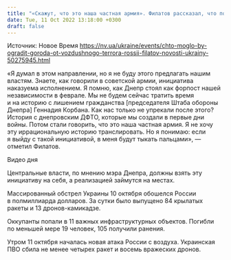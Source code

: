 ```yaml
---
title: "«Скажут, что это наша частная армия». Филатов рассказал, что помогло бы в защите городов от воздушных атак РФ, но инициировать этого не будет"
date: Tue, 11 Oct 2022 13:18:00 +0300
draft: false
---
```

Источник: Новое Время https://nv.ua/ukraine/events/chto-moglo-by-ogradit-goroda-ot-vozdushnogo-terrora-rossii-filatov-novosti-ukrainy-50275945.html


«Я думал в этом направлении, но я не буду этого предлагать нашим властям. Знаете, как говорили в советской армии, инициатива наказуема исполнением. Я помню, как Днепр стоял как форпост нашей независимости в феврале. Мы не будем сейчас тратить время и на историю с лишением гражданства [председателя Штаба обороны Днепра] Геннадия Корбана. Как нас только не упрекали после этого? История с днепровским ДФТО, которые мы создали в первые дни войны. Потом стали говорить, что это наша частная армия. Я не хочу эту иррациональную историю транслировать. Но я понимаю: если я выйду с такой инициативой, в меня будут тыкать пальцами», — отметил Филатов.

 Видео дня   

Центральные власти, по мнению мэра Днепра, должны взять эту инициативу на себя, а реализацией займутся на местах.

Массированный обстрел Украины 10 октября обошелся России в полмиллиарда долларов. За сутки было выпущено 84 крылатых ракеты и 13 дронов-камикадзе.

Оккупанты попали в 11 важных инфраструктурных объектов. Погибли по меньшей мере 19 человек, 105 получили ранения.

Утром 11 октября началась новая атака России с воздуха. Украинская ПВО сбила не менее четырех ракет и восемь вражеских дронов.
